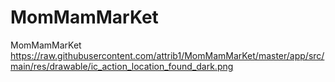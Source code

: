 # MomMamMarKet
MomMamMarKet
https://raw.githubusercontent.com/attrib1/MomMamMarKet/master/app/src/main/res/drawable/ic_action_location_found_dark.png
